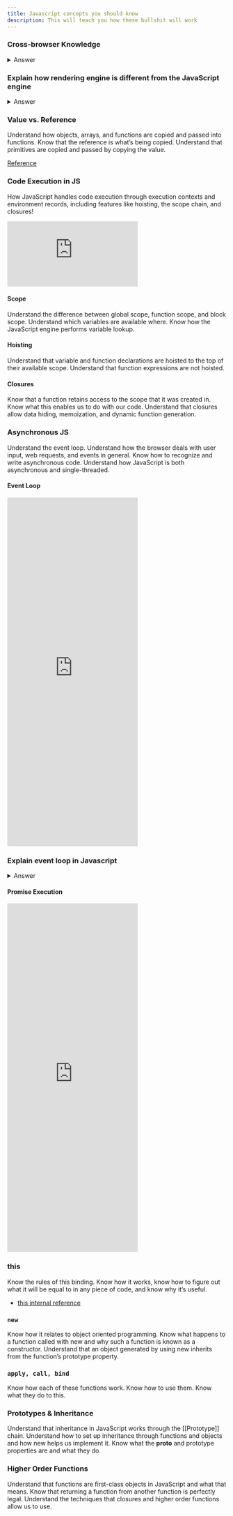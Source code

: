 ```yaml
---
title: Javascript concepts you should know
description: This will teach you how these bullshit will work
---
```



### Cross-browser Knowledge


<details>
<summary> Answer </summary>
<div style="background-color: rgba(100, 108, 255, 0.16); padding: 10px; margin-bottom: 10px; color: #fff; font-size: 14px; font-weight: 500;">

#### What Are Webkit-Based Browsers?

**Webkit** is a browser engine developed by Apple and primarily used in **Safari** and other browsers based on its rendering engine. It is responsible for rendering web pages, including interpreting HTML, CSS, and JavaScript.

Webkit-based browsers include:

1. **Safari** (macOS and iOS)
2. **Google Chrome** (earlier versions, before switching to Blink in 2013)
3. **Microsoft Edge** (earlier versions, before switching to Chromium in 2020)
4. **Mobile Browsers on iOS**:
   - All third-party browsers (e.g., Chrome, Firefox, Edge on iOS) are required by Apple to use Webkit for rendering due to App Store policies.

#### Blink-Based Browsers
Blink is a fork of Webkit, developed by Google, and powers many modern browsers. Blink browsers are similar in rendering capabilities but have diverged in some features.

Examples of Blink-based browsers:
1. **Google Chrome** (modern versions)
2. **Microsoft Edge** (modern versions, since switching to Chromium)
3. **Opera** (modern versions)
4. **Brave**

#### Gecko-Based Browsers
Gecko is a rendering engine developed by Mozilla. It is the engine behind the **Firefox** browser and its derivatives.

Examples of Gecko-based browsers:
1. **Mozilla Firefox**
2. **Waterfox**
3. **Tor Browser**

#### Trident and EdgeHTML (Legacy)
These were the engines used by Microsoft in older browsers:
- **Trident**: Used in Internet Explorer (IE).
- **EdgeHTML**: A fork of Trident, used in early versions of Microsoft Edge.

#### Key Differences Between Engines
1. **Rendering Features:**
   - Webkit and Blink share many similarities because Blink originated as a fork of Webkit.
   - Gecko implements features differently and is sometimes slower to adopt cutting-edge CSS features compared to Webkit and Blink.

2. **Performance:**
   - Blink and Webkit are generally known for their speed and are widely used in modern browsers.

3. **CSS and DOM Support:**
   - Webkit and Blink support proprietary prefixes for experimental features (e.g., `-webkit-`).
   - Gecko uses fewer proprietary prefixes and prefers adopting finalized standards.

4. **Standards Compliance:**
   - All modern engines aim for compliance with web standards, but implementations may vary slightly, leading to cross-browser issues.

#### Why Does Webkit Matter in CSS?
CSS rules prefixed with `-webkit-` are necessary for features that are specific to or optimized for Webkit-based browsers. For example:
- `-webkit-line-clamp`: Limits text to a specific number of lines (not supported in non-Webkit browsers).
- `-webkit-box-orient`: Works with `-webkit-box` to control layout direction.

#### How to Ensure Cross-Browser Compatibility
To ensure a consistent experience across different browsers:
1. **Test on Multiple Browsers:**
   - Always test your site on Safari, Chrome, Firefox, and Edge.
2. **Use Feature Detection:**
   - Use tools like [Modernizr](https://modernizr.com/) to detect support for specific CSS features and provide fallbacks.
3. **Fallbacks:**
   - Provide alternative styling or JavaScript solutions for features unsupported in certain engines.
4. **Progressive Enhancement:**
   - Design your site to work with basic features and enhance it for browsers with advanced support.
5. **Avoid Relying Solely on Proprietary Features:**
   - Instead of using `-webkit-` features alone, ensure standard CSS is used alongside it if supported. 

#### Recap of Popular Rendering Engines
| Rendering Engine | Popular Browsers       | Known For                     |
|------------------|-------------------------|--------------------------------|
| Webkit           | Safari, iOS browsers   | Apple ecosystem, smooth rendering, iOS restrictions |
| Blink            | Chrome, Edge, Opera    | Speed, cutting-edge features, wide adoption |
| Gecko            | Firefox, Tor Browser   | Privacy-focused, independent development |
| Trident/EdgeHTML | Internet Explorer, Edge (legacy) | Legacy, phased out by Microsoft |

Understanding these engines helps in crafting web applications that work well across devices and platforms.


</div>
</details>


### Explain how rendering engine is different from the JavaScript engine


<details>
<summary> Answer </summary>
<div style="background-color: rgba(100, 108, 255, 0.16); padding: 10px; margin-bottom: 10px; color: #fff; font-size: 14px; font-weight: 500;">
They work together to deliver a fully functional web page. Here's a breakdown of their differences and how they complement each other:

---

#### **Rendering Engine**
- **Purpose:**
  The rendering engine is responsible for parsing and displaying web content, including HTML, CSS, and images, to create the visual representation of a web page in the browser.

- **Key Responsibilities:**
  - Parse **HTML** and construct the DOM (Document Object Model).
  - Parse **CSS** and construct the CSSOM (CSS Object Model).
  - Combine the DOM and CSSOM into a **render tree**.
  - Layout elements and calculate their positions.
  - Paint the visual content on the screen.
  - Handle reflows and repaints when the page changes dynamically.

- **Examples of Rendering Engines:**
  - **Webkit**: Safari, iOS browsers.
  - **Blink**: Chrome, Edge, Opera (modern versions).
  - **Gecko**: Firefox.
  - **Trident** and **EdgeHTML**: Legacy Internet Explorer and Edge.

- **Output:** 
  The visible layout of the web page in the browser.

---

#### **JavaScript Engine**
- **Purpose:**
  The JavaScript engine is responsible for executing JavaScript code, enabling dynamic interactions and functionalities on the web page.

- **Key Responsibilities:**
  - Parse and compile JavaScript code into machine code.
  - Execute the code to interact with the DOM, CSSOM, or perform calculations.
  - Provide runtime features like garbage collection.
  - Implement APIs for interacting with the browser (e.g., `document`, `window`).

- **Examples of JavaScript Engines:**
  - **V8**: Used in Chrome, Edge, and Node.js.
  - **SpiderMonkey**: Used in Firefox.
  - **JavaScriptCore (JSC)**: Used in Safari.
  - **Chakra**: Used in legacy Microsoft Edge.
  - **Nashorn**: A Java-based JavaScript engine.

- **Output:** 
  Changes to the DOM, triggering updates in the rendering engine.

---

#### **How They Work Together**
1. **Rendering Engine:**
   - Loads the HTML and CSS, builds the DOM and CSSOM, and renders the initial page.
   - Paints the layout and applies styles.

2. **JavaScript Engine:**
   - Executes scripts to modify the DOM or CSSOM dynamically.
   - For example, adding an element to the DOM via `document.createElement()` will trigger the rendering engine to update the layout and repaint the page.

3. **Interaction Between Engines:**
   - JavaScript manipulates the DOM/CSSOM via APIs provided by the browser.
   - When the DOM/CSSOM changes, the rendering engine updates the visual representation of the page.

---

#### **Key Differences**

| Feature                | Rendering Engine                     | JavaScript Engine                  |
|------------------------|--------------------------------------|------------------------------------|
| **Primary Role**       | Renders and displays the web page.   | Executes JavaScript code.          |
| **Input**              | HTML, CSS, and images.              | JavaScript code.                   |
| **Output**             | Visual layout and styles.           | Dynamic behavior and interactivity.|
| **Examples**           | Webkit, Blink, Gecko, Trident.      | V8, SpiderMonkey, JavaScriptCore.  |
| **Focus**              | Parsing and visual representation.  | Script execution and logic.        |

---

#### **Analogy**
- Think of the **rendering engine** as the **artist** drawing the picture of your website on a canvas.
- The **JavaScript engine** is the **director** telling the artist what to change dynamically (e.g., "Move this box to the right!" or "Make the text red!").

Both are crucial for creating rich, interactive web experiences!
</div>
</details>








### Value vs. Reference 

 Understand how objects, arrays, and functions are copied and passed into functions. Know that the reference is what’s being copied. Understand that primitives are copied and passed by copying the value.

 [Reference](https://codeburst.io/explaining-value-vs-reference-in-javascript-647a975e12a0)

### Code Execution in JS

How JavaScript handles code execution through execution contexts and environment records, including features like hoisting, the scope chain, and closures!

 <iframe 
    src="https://www.youtube.com/embed/zdGfo6I1yrA" 
    frameborder="0" 
    allow="accelerometer; autoplay; clipboard-write; encrypted-media; gyroscope; picture-in-picture" 
    allowfullscreen
  ></iframe>

#### Scope

Understand the difference between global scope, function scope, and block scope. Understand which variables are available where. Know how the JavaScript engine performs variable lookup.

#### Hoisting

 Understand that variable and function declarations are hoisted to the top of their available scope. Understand that function expressions are not hoisted.


#### Closures 

 Know that a function retains access to the scope that it was created in. Know what this enables us to do with our code. Understand that closures allow data hiding, memoization, and dynamic function generation.


### Asynchronous JS 

 Understand the event loop. Understand how the browser deals with user input, web requests, and events in general. Know how to recognize and write asynchronous code. Understand how JavaScript is both asynchronous and single-threaded.

 ####  Event Loop

<div style={{ display: 'flex', justifyContent: 'center' }}>
  <iframe 
    height="800" 
    src="https://www.youtube.com/embed/eiC58R16hb8" 
    frameborder="0" 
    allow="accelerometer; autoplay; clipboard-write; encrypted-media; gyroscope; picture-in-picture" 
    allowfullscreen
    style={{ maxWidth: '100%', height: 'auto' }}
  ></iframe>
</div>



### Explain event loop in Javascript


<details>
<summary> Answer </summary>
<div style="background-color: rgba(100, 108, 255, 0.16); padding: 10px; margin-bottom: 10px; color: #fff; font-size: 14px; font-weight: 500;">
The event loop is a fundamental concept in JavaScript, particularly in the context of asynchronous programming. Understanding the event loop is crucial for grasping how JavaScript handles operations such as I/O, timers, and other asynchronous tasks.

###### The Basics of the Event Loop

JavaScript is single-threaded, meaning it can execute only one task at a time. However, it is designed to handle asynchronous operations efficiently without blocking the execution of other code. This is where the event loop comes into play.

###### Components of the Event Loop

1. **Call Stack**: This is where your code is executed. Functions are pushed onto the stack when they are called and popped off when they return.
   
2. **Web APIs**: These are APIs provided by the browser (or Node.js in the server environment) for performing asynchronous operations like `setTimeout`, `HTTP requests (fetch, XMLHttpRequest)`, `DOM events`, etc.

3. **Callback Queue**: This is where callback functions are queued up to be executed once the call stack is empty.

4. **Event Loop**: The event loop is a loop that continuously checks the call stack and the callback queue. If the call stack is empty, it takes the first callback from the queue and pushes it onto the call stack for execution.

###### How the Event Loop Works

1. **Synchronous Code Execution**:
   - JavaScript starts executing code line by line, and synchronous functions are pushed onto the call stack and executed immediately.

2. **Handling Asynchronous Code**:
   - When an asynchronous operation is initiated (e.g., `setTimeout`), the browser API handles it outside the call stack. The main thread continues to execute the next lines of code.
   
   ```javascript
   console.log('Start');

   setTimeout(() => {
     console.log('Timeout callback');
   }, 1000);

   console.log('End');
   ```

3. **Event Loop Check**:
   - Once the synchronous code is executed and the call stack is empty, the event loop checks the callback queue.
   - If there are callbacks in the queue, the event loop pushes them onto the call stack for execution.
   
   In the example above:
   - "Start" is logged.
   - `setTimeout` sets up a timer for 1 second, then the callback is placed in the callback queue.
   - "End" is logged.
   - After 1 second, the callback in the queue is moved to the call stack and executed, logging "Timeout callback".

###### Microtasks and Macrotasks

In addition to the callback queue, there are microtasks (or jobs) which have higher priority than macrotasks.

- **Microtasks**: These include promises' `.then` callbacks and `process.nextTick` in Node.js. Microtasks are processed before the event loop moves to the next iteration.
  
- **Macrotasks**: These include `setTimeout`, `setInterval`, I/O operations, etc.

The event loop always checks and clears all microtasks before handling any macrotasks.

###### Example with Promises

```javascript
console.log('Start');

setTimeout(() => {
  console.log('setTimeout');
}, 0);

Promise.resolve().then(() => {
  console.log('Promise');
});

console.log('End');
```

Output:
```
Start
End
Promise
setTimeout
```

1. "Start" is logged.
2. `setTimeout` schedules a macrotask with a delay of 0ms.
3. `Promise.resolve().then` schedules a microtask.
4. "End" is logged.
5. The call stack is now empty, so the event loop checks the microtasks first.
6. The microtask logs "Promise".
7. The event loop then moves to the macrotasks and logs "setTimeout".

###### Summary

- **Call Stack**: Executes functions in a LIFO (Last In, First Out) order.
- **Web APIs**: Handle asynchronous tasks.
- **Callback Queue**: Holds callbacks to be executed by the event loop.
- **Event Loop**: Moves tasks from the callback queue to the call stack when it's empty.
- **Microtasks**: Higher priority tasks processed before macrotasks.

Understanding the event loop helps you write more efficient asynchronous code and avoid common pitfalls such as race conditions and blocking the main thread.
</div>
</details>


####  Promise Execution

<div style={{ display: 'flex', justifyContent: 'center' }}>
  <iframe 
    height="800" 
    src="https://www.youtube.com/embed/Xs1EMmBLpn4" 
    frameborder="0" 
    allow="accelerometer; autoplay; clipboard-write; encrypted-media; gyroscope; picture-in-picture" 
    allowfullscreen
    style={{ maxWidth: '100%', height: 'auto' }}
  ></iframe>
</div>



### this 

 Know the rules of this binding. Know how it works, know how to figure out what it will be equal to in any piece of code, and know why it’s useful.

- [this internal reference](/guides/js/js/#this)

### `new` 

 Know how it relates to object oriented programming. Know what happens to a function called with new and why such a function is known as a constructor. Understand that an object generated by using new inherits from the function’s prototype property.

### `apply, call, bind` 

 Know how each of these functions work. Know how to use them. Know what they do to this.

### Prototypes & Inheritance 

Understand that inheritance in JavaScript works through the [[Prototype]] chain. Understand how to set up inheritance through functions and objects and how new helps us implement it. Know what the __proto__ and prototype properties are and what they do.



### Higher Order Functions 

 Understand that functions are first-class objects in JavaScript and what that means. Know that returning a function from another function is perfectly legal. Understand the techniques that closures and higher order functions allow us to use.


